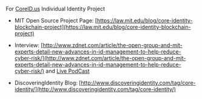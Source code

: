 For [CoreID.us](http://coreid.me) Individual Identity Project

* MIT Open Source Project Page: [https://law.mit.edu/blog/core-identity-blockchain-project](https://law.mit.edu/blog/core-identity-blockchain-project)

* Interview: [http://www.zdnet.com/article/the-open-group-and-mit-experts-detail-new-advances-in-id-management-to-help-reduce-cyber-risk/](http://www.zdnet.com/article/the-open-group-and-mit-experts-detail-new-advances-in-id-management-to-help-reduce-cyber-risk/) and [Live PodCast](https://github.com/coreidentity/coreid/blob/master/docs/media/BriefingsDirect-The_Open_Group_and_MIT_Experts_Detail_New_Advances_in_Identity_Management_to_Help_Reduce_Cyber_Risk.mp3?raw=true)

* DiscoveringIdentity Blog: [http://www.discoveringidentity.com/tag/core-identity/](http://www.discoveringidentity.com/tag/core-identity/)
